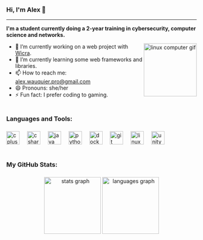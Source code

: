 ### Hi, I'm Alex 👋

---

**I'm a student currently doing a 2-year training in cybersecurity, computer science and networks.**

<img align="right" height="140" src="https://media.tenor.com/dHk-LfzHrtwAAAAi/linux-computer.gif" alt="linux computer gif"  />

- 🔭 I’m currently working on a web project with [Wicra](https://github.com/wicra).
- 🌱 I’m currently learning some web frameworks and libraries.
- 📫 How to reach me: alex.wauquier.pro@gmail.com
- 😄 Pronouns: she/her
- ⚡ Fun fact: I prefer coding to gaming.

#

### Languages and Tools:

###

<div align="left">
  <img src="https://cdn.jsdelivr.net/gh/devicons/devicon/icons/cplusplus/cplusplus-original.svg" height="35" alt="cplusplus logo"  />
  <img width="12" />
  <img src="https://cdn.jsdelivr.net/gh/devicons/devicon/icons/csharp/csharp-original.svg" height="35" alt="csharp logo"  />
  <img width="12" />
  <img src="https://cdn.jsdelivr.net/gh/devicons/devicon/icons/java/java-original.svg" height="35" alt="java logo"  />
  <img width="12" />
  <img src="https://cdn.jsdelivr.net/gh/devicons/devicon/icons/python/python-original.svg" height="35" alt="python logo"  />
  <img width="12" />
  <img src="https://cdn.jsdelivr.net/gh/devicons/devicon/icons/docker/docker-plain.svg" height="35" alt="docker logo"  />
  <img width="12" />
  <img src="https://cdn.jsdelivr.net/gh/devicons/devicon/icons/git/git-original.svg" height="35" alt="git logo"  />
  <img width="12" />
  <img src="https://cdn.jsdelivr.net/gh/devicons/devicon/icons/linux/linux-original.svg" height="35" alt="linux logo"  />
  <img width="12" />
  <img src="https://cdn.jsdelivr.net/gh/devicons/devicon/icons/unity/unity-original.svg" height="35" alt="unity logo"  />
</div>

#

### My GitHub Stats:

###

<div align="center">
  <img src="https://github-readme-stats.vercel.app/api?username=alleyne234&hide_title=true&hide_rank=false&show_icons=true&include_all_commits=false&count_private=true&disable_animations=false&theme=material-palenight&locale=en&hide_border=false" height="150" alt="stats graph"  />
  <img src="https://github-readme-stats.vercel.app/api/top-langs?username=alleyne234&locale=en&hide_title=false&layout=compact&card_width=320&langs_count=4&theme=material-palenight&hide_border=false" height="150" alt="languages graph"  />
</div>
